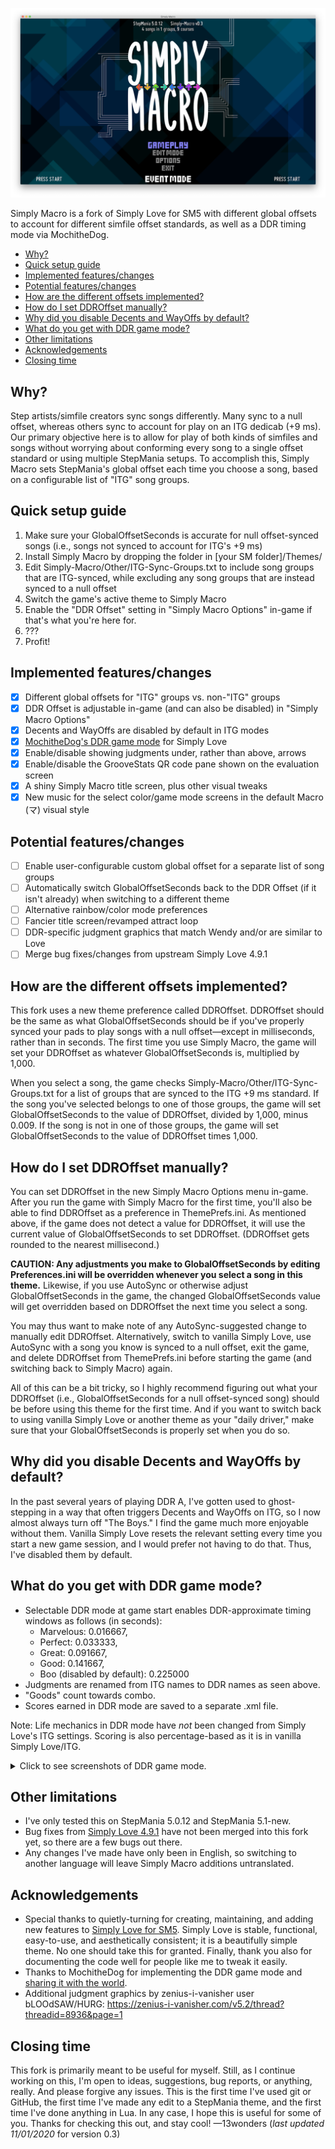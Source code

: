 ![Simply Macro](SimplyMacro.png)

Simply Macro is a fork of Simply Love for SM5 with different global offsets to account for different simfile offset standards, as well as a DDR timing mode via MochitheDog.

* [Why?](#why)
* [Quick setup guide](#quick-setup-guide)
* [Implemented features/changes](#implemented-featureschanges)
* [Potential features/changes](#potential-featureschanges)
* [How are the different offsets implemented?](#how-are-the-different-offsets-implemented)
* [How do I set DDROffset manually?](#how-do-i-set-ddroffset-manually)
* [Why did you disable Decents and WayOffs by default?](#why-did-you-disable-decents-and-wayoffs-by-default)
* [What do you get with DDR game mode?](#what-do-you-get-with-ddr-game-mode)
* [Other limitations](#other-limitations)
* [Acknowledgements](#acknowledgements)
* [Closing time](#closing-time)

## Why?
Step artists/simfile creators sync songs differently. Many sync to a null offset, whereas others sync to account for play on an ITG dedicab (+9 ms). Our primary objective here is to allow for play of both kinds of simfiles and songs without worrying about conforming every song to a single offset standard or using multiple StepMania setups. To accomplish this, Simply Macro sets StepMania's global offset each time you choose a song, based on a configurable list of "ITG" song groups.

## Quick setup guide
1. Make sure your GlobalOffsetSeconds is accurate for null offset-synced songs (i.e., songs not synced to account for ITG's +9 ms)
2. Install Simply Macro by dropping the folder in [your SM folder]/Themes/
3. Edit Simply-Macro/Other/ITG-Sync-Groups.txt to include song groups that are ITG-synced, while excluding any song groups that are instead synced to a null offset
4. Switch the game's active theme to Simply Macro
5. Enable the "DDR Offset" setting in "Simply Macro Options" in-game if that's what you're here for.
5. ???
6. Profit!

## Implemented features/changes
- [x] Different global offsets for "ITG" groups vs. non-"ITG" groups
- [x] DDR Offset is adjustable in-game (and can also be disabled) in "Simply Macro Options"
- [x] Decents and WayOffs are disabled by default in ITG modes
- [x] [MochitheDog's DDR game mode](https://github.com/MochitheDog/Simply-Love-SM5) for Simply Love
- [x] Enable/disable showing judgments under, rather than above, arrows
- [x] Enable/disable the GrooveStats QR code pane shown on the evaluation screen
- [x] A shiny Simply Macro title screen, plus other visual tweaks
- [x] New music for the select color/game mode screens in the default Macro (マ) visual style

## Potential features/changes
- [ ] Enable user-configurable custom global offset for a separate list of song groups
- [ ] Automatically switch GlobalOffsetSeconds back to the DDR Offset (if it isn't already) when switching to a different theme
- [ ] Alternative rainbow/color mode preferences
- [ ] Fancier title screen/revamped attract loop
- [ ] DDR-specific judgment graphics that match Wendy and/or are similar to Love
- [ ] Merge bug fixes/changes from upstream Simply Love 4.9.1

## How are the different offsets implemented?
This fork uses a new theme preference called DDROffset. DDROffset should be the same as what GlobalOffsetSeconds should be if you've properly synced your pads to play songs with a null offset—except in milliseconds, rather than in seconds. The first time you use Simply Macro, the game will set your DDROffset as whatever GlobalOffsetSeconds is, multiplied by 1,000.

When you select a song, the game checks Simply-Macro/Other/ITG-Sync-Groups.txt for a list of groups that are synced to the ITG +9 ms standard. If the song you've selected belongs to one of those groups, the game will set GlobalOffsetSeconds to the value of DDROffset, divided by 1,000, minus 0.009. If the song is not in one of those groups, the game will set GlobalOffsetSeconds to the value of DDROffset times 1,000.

## How do I set DDROffset manually?
You can set DDROffset in the new Simply Macro Options menu in-game. After you run the game with Simply Macro for the first time, you'll also be able to find DDROffset as a preference in ThemePrefs.ini. As mentioned above, if the game does not detect a value for DDROffset, it will use the current value of GlobalOffsetSeconds to set DDROffset. (DDROffset gets rounded to the nearest millisecond.)

**CAUTION: Any adjustments you make to GlobalOffsetSeconds by editing Preferences.ini will be overridden whenever you select a song in this theme.** Likewise, if you use AutoSync or otherwise adjust GlobalOffsetSeconds in the game, the changed GlobalOffsetSeconds value will get overridden based on DDROffset the next time you select a song.

You may thus want to make note of any AutoSync-suggested change to manually edit DDROffset. Alternatively, switch to vanilla Simply Love, use AutoSync with a song you know is synced to a null offset, exit the game, and delete DDROffset from ThemePrefs.ini before starting the game (and switching back to Simply Macro) again.

All of this can be a bit tricky, so I highly recommend figuring out what your DDROffset (i.e., GlobalOffsetSeconds for a null offset-synced song) should be before using this theme for the first time. And if you want to switch back to using vanilla Simply Love or another theme as your "daily driver," make sure that your GlobalOffsetSeconds is properly set when you do so.

## Why did you disable Decents and WayOffs by default?
In the past several years of playing DDR A, I've gotten used to ghost-stepping in a way that often triggers Decents and WayOffs on ITG, so I now almost always turn off "The Boys." I find the game much more enjoyable without them. Vanilla Simply Love resets the relevant setting every time you start a new game session, and I would prefer not having to do that. Thus, I've disabled them by default.

## What do you get with DDR game mode?
- Selectable DDR mode at game start enables DDR-approximate timing windows as follows (in seconds):
  - Marvelous: 0.016667,
  - Perfect: 0.033333,
  - Great: 0.091667,
  - Good: 0.141667,
  - Boo (disabled by default): 0.225000
- Judgments are renamed from ITG names to DDR names as seen above.
- "Goods" count towards combo.
- Scores earned in DDR mode are saved to a separate .xml file.

Note: Life mechanics in DDR mode have *not* been changed from Simply Love's ITG settings. Scoring is also percentage-based as it is in vanilla Simply Love/ITG.

<details>
  <summary>Click to see screenshots of DDR game mode.</summary>

![DDR mode select](https://i.imgur.com/u32ZOLV.png)

![DDR mode eval](https://i.imgur.com/ZXs5qSB.png)
</details>

## Other limitations
- I've only tested this on StepMania 5.0.12 and StepMania 5.1-new.
- Bug fixes from [Simply Love 4.9.1](https://github.com/quietly-turning/Simply-Love-SM5/releases/tag/4.9.1) have not been merged into this fork yet, so there are a few bugs out there.
- Any changes I've made have only been in English, so switching to another language will leave Simply Macro additions untranslated.

## Acknowledgements
- Special thanks to quietly-turning for creating, maintaining, and adding new features to [Simply Love for SM5](https://github.com/quietly-turning/Simply-Love-SM5). Simply Love is stable, functional, easy-to-use, and aesthetically consistent; it is a beautifully simple theme. No one should take this for granted. Finally, thank you also for documenting the code well for people like me to tweak it easily.
- Thanks to MochitheDog for implementing the DDR game mode and [sharing it with the world](https://github.com/MochitheDog/Simply-Love-SM5).
- Additional judgment graphics by zenius-i-vanisher user bLOOdSAW/HURG: https://zenius-i-vanisher.com/v5.2/thread?threadid=8936&page=1

## Closing time
This fork is primarily meant to be useful for myself. Still, as I continue working on this, I'm open to ideas, suggestions, bug reports, or anything, really. And please forgive any issues. This is the first time I've used git or GitHub, the first time I've made any edit to a StepMania theme, and the first time I've done anything in Lua. In any case, I hope this is useful for some of you. Thanks for checking this out, and stay cool!
—13wonders (*last updated 11/01/2020* for version 0.3)
